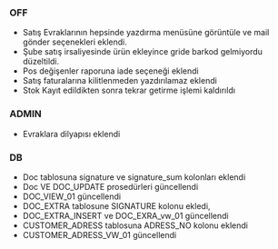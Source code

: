### OFF 
- Satış Evraklarının hepsinde yazdırma menüsüne görüntüle ve mail gönder seçenekleri eklendi.
- Şube satış irsaliyesinde ürün ekleyince gride barkod gelmiyordu düzeltildi.
- Pos değişenler raporuna iade seçeneği eklendi
- Satış faturalarına kilitlenmeden yazdırılamaz eklendi
- Stok Kayıt edildikten sonra tekrar getirme işlemi kaldırıldı
### ADMIN   
- Evraklara dilyapısı eklendi
### DB
- Doc tablosuna signature ve signature_sum kolonları eklendi
- Doc VE DOC_UPDATE prosedürleri güncellendi
- DOC_VIEW_01 güncellendi
- DOC_EXTRA tablosune SIGNATURE kolonu ekledi,
- DOC_EXTRA_INSERT ve DOC_EXRA_vw_01 güncellendi
- CUSTOMER_ADRESS tablosuna ADRESS_NO kolonu eklendi
- CUSTOMER_ADRESS_VW_01 güncellendi
